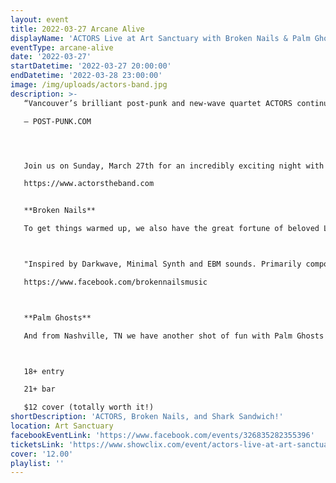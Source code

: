 ```yaml
---
layout: event
title: 2022-03-27 Arcane Alive
displayName: 'ACTORS Live at Art Sanctuary with Broken Nails & Palm Ghosts'
eventType: arcane-alive
date: '2022-03-27'
startDatetime: '2022-03-27 20:00:00'
endDatetime: '2022-03-28 23:00:00'
image: /img/uploads/actors-band.jpg
description: >-
   “Vancouver’s brilliant post-punk and new-wave quartet ACTORS continue their flair for sonic cinematics in the video for their latest track ‘Face Meets Glass’... The atmosphere quivers with singer Jason Corbett’s crooning reverb augmented by shivering guitars and stark synths.”

   — POST-PUNK.COM




   Join us on Sunday, March 27th for an incredibly exciting night with ACTORS. We feel incredibly fortunate to host a band of this caliber and will call this a "do not miss" show. If you are familiar, you already know. If not, please take a minute to explore their website and enjoy a few of their excellent videos and music.

   https://www.actorstheband.com


   **Broken Nails**

   To get things warmed up, we also have the great fortune of beloved Louisville local act Broken Nails from the excellent European label Swiss Dark Nights.



   "Inspired by Darkwave, Minimal Synth and EBM sounds. Primarily composed from analogue synthesizers and drum machines. Presenting strong, dance worthy percussion, a mixture of dark, cold and melancholy synth layers."

   https://www.facebook.com/brokennailsmusic



   **Palm Ghosts**

   And from Nashville, TN we have another shot of fun with Palm Ghosts - Palm Ghosts imagines dream pop, new wave and dark cinematic textures into an eclectic musical potpourri. "An 80s Prom In A War Zone"



   18+ entry

   21+ bar

   $12 cover (totally worth it!)
shortDescription: 'ACTORS, Broken Nails, and Shark Sandwich!'
location: Art Sanctuary
facebookEventLink: 'https://www.facebook.com/events/326835282355396'
ticketsLink: 'https://www.showclix.com/event/actors-live-at-art-sanctuary'
cover: '12.00'
playlist: ''
---
```

